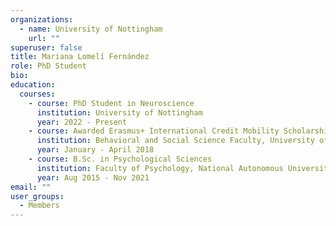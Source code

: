 ```yaml
---
organizations:
  - name: University of Nottingham
    url: ""
superuser: false
title: Mariana Lomelí Fernández
role: PhD Student
bio:
education:
  courses:
    - course: PhD Student in Neuroscience
      institution: University of Nottingham
      year: 2022 - Present
    - course: Awarded Erasmus+ International Credit Mobility Scholarship
      institution: Behavioral and Social Science Faculty, University of Groningen, Netherlands
      year: January - April 2018
    - course: B.Sc. in Psychological Sciences
      institution: Faculty of Psychology, National Autonomous University of Mexico (UNAM), Mexico City, Mexico
      year: Aug 2015 - Nov 2021
email: ""
user_groups:
  - Members
---
```

